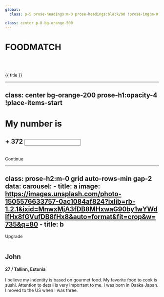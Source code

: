 ```yaml
---
global:
  class: p-5 prose-headings:m-0 prose-headings:black/90 !prose-img:m-0

class: center p-8 bg-orange-500
---
```


<Icon id="dashicons:food" class="rotate-90 w-32 h-32 -ml-4 text-black/90" />

# FOODMATCH

<br /><br />

<div v-for="title in ['Log in with Google','Log in with Facebook','Log in with phone number']" class="border-2 border-black/90 text-black/90 font-medium text-center text-lg block w-full px-6 py-3 lg:px-6 lg:py-3 rounded-xl transition-all">
{{ title }}
</div>

---
class: center bg-orange-200 prose-h1:opacity-4 !place-items-start
---

# My number is

## + 372 <input type="number" class="w-32 bg-orange-200 border-none rounded focus:ring-2 outline-none ring-orange-300 font-semibold text-2xl" v-model="f.phone" />

<br />

<div class="border-2 border-black/90 text-black/90 font-medium text-center text-lg block w-full px-6 py-3 lg:px-6 lg:py-3 rounded-xl transition-all">
Continue
</div>

---
class: prose-h2:m-0 grid auto-rows-min gap-2
data:
  carousel:
    - title: a
      image: https://images.unsplash.com/photo-1505576633757-0ac1084af824?ixlib=rb-1.2.1&ixid=MnwxMjA3fDB8MHxwaG90by1wYWdlfHx8fGVufDB8fHx8&auto=format&fit=crop&w=735&q=80
    - title: b
---

<div class="flex justify-between content-center">
  <Icon id="dashicons:food" class="rotate-90 w-8 h-8 -ml-2" />
  <div class="px-3 py-1 rounded-lg bg-orange-500 text-white">Upgrade</div>
</div>


<Carousel :items="data.carousel" />

<br />

<div class="rounded-lg h-64 bg-cover bg-[url(https://images.unsplash.com/photo-1505576633757-0ac1084af824?ixlib=rb-1.2.1&ixid=MnwxMjA3fDB8MHxwaG90by1wYWdlfHx8fGVufDB8fHx8&auto=format&fit=crop&w=735&q=80)]" />
  
## John

#### 27 / Tallinn, Estonia

I believe my indentity is based on gourmet food. My favorite food to cook is sushi. Attention to detail is very important to me. I was born in Osaka Japan. I moved to the US when I was three.

